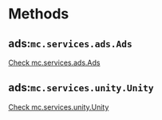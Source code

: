
# Methods

## ads:`mc.services.ads.Ads`
[Check mc.services.ads.Ads](mc/services/ads/Ads.md)

## ads:`mc.services.unity.Unity`
[Check mc.services.unity.Unity](mc/services/unity/Unity.md) 